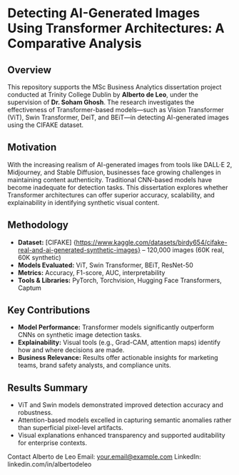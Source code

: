 # Detecting AI-Generated Images Using Transformer Architectures: A Comparative Analysis

## Overview

This repository supports the MSc Business Analytics dissertation project conducted at Trinity College Dublin by **Alberto de Leo**, under the supervision of **Dr. Soham Ghosh**. The research investigates the effectiveness of Transformer-based models—such as Vision Transformer (ViT), Swin Transformer, DeiT, and BEiT—in detecting AI-generated images using the CIFAKE dataset.

## Motivation

With the increasing realism of AI-generated images from tools like DALL·E 2, Midjourney, and Stable Diffusion, businesses face growing challenges in maintaining content authenticity. Traditional CNN-based models have become inadequate for detection tasks. This dissertation explores whether Transformer architectures can offer superior accuracy, scalability, and explainability in identifying synthetic visual content.

## Methodology

- **Dataset:** [CIFAKE] {https://www.kaggle.com/datasets/birdy654/cifake-real-and-ai-generated-synthetic-images} – 120,000 images (60K real, 60K synthetic)
- **Models Evaluated:** ViT, Swin Transformer, BEiT, ResNet-50
- **Metrics:** Accuracy, F1-score, AUC, interpretability
- **Tools & Libraries:** PyTorch, Torchvision, Hugging Face Transformers, Captum

## Key Contributions

- **Model Performance:** Transformer models significantly outperform CNNs on synthetic image detection tasks.
- **Explainability:** Visual tools (e.g., Grad-CAM, attention maps) identify how and where decisions are made.
- **Business Relevance:** Results offer actionable insights for marketing teams, brand safety analysts, and compliance units.

## Results Summary

- ViT and Swin models demonstrated improved detection accuracy and robustness.
- Attention-based models excelled in capturing semantic anomalies rather than superficial pixel-level artifacts.
- Visual explanations enhanced transparency and supported auditability for enterprise contexts.

Contact
Alberto de Leo
Email: your.email@example.com
LinkedIn: linkedin.com/in/albertodeleo
